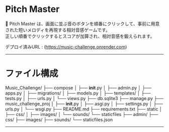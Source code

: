 # Pitch Master

🎵 Pitch Master は、画面に並ぶ音のボタンを順番にクリックして、事前に用意された短いメロディを再現する相対音感ゲームです。  
正しい順番でクリックするとスコアが加算され、相対音感を鍛えられます。  

デプロイ済みURL : (https://music-challenge.onrender.com)

---
# ファイル構成

Music_Challenge/
├── compose
│   ├── __init__.py
│   ├── admin.py
│   ├── apps.py
│   ├── migrations/
│   ├── models.py
│   ├── templates/
│   ├── tests.py
│   ├── urls.py
│   └── views.py
├── db.sqlite3
├── manage.py
├── music_challenge_proj
│   ├── __init__.py
│   ├── asgi.py
│   ├── settings.py
│   ├── urls.py
│   └── wsgi.py
├── README.md
├── requirements.txt
├── static
│   ├── css/
│   ├── images/
│   └── sounds/
└── staticfiles
    ├── admin/
    ├── css/
    ├── images/
    ├── sounds/
    └── staticfiles.json
    
---

